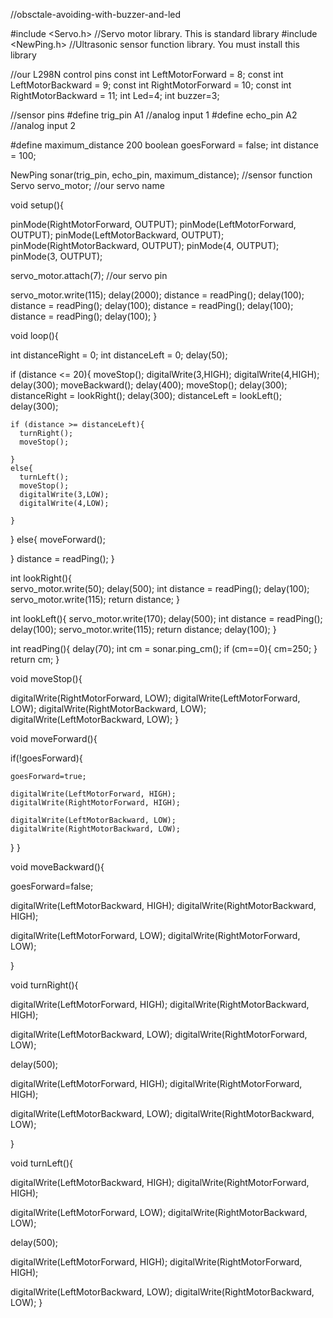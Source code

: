 //obsctale-avoiding-with-buzzer-and-led

#include <Servo.h>          //Servo motor library. This is standard library
#include <NewPing.h>        //Ultrasonic sensor function library. You must install this library

//our L298N control pins
const int LeftMotorForward = 8;
const int LeftMotorBackward = 9;
const int RightMotorForward = 10;
const int RightMotorBackward = 11;
int Led=4;
int buzzer=3;

//sensor pins
#define trig_pin A1 //analog input 1
#define echo_pin A2 //analog input 2

#define maximum_distance 200
boolean goesForward = false;
int distance = 100;

NewPing sonar(trig_pin, echo_pin, maximum_distance); //sensor function
Servo servo_motor; //our servo name


void setup(){

  pinMode(RightMotorForward, OUTPUT);
  pinMode(LeftMotorForward, OUTPUT);
  pinMode(LeftMotorBackward, OUTPUT);
  pinMode(RightMotorBackward, OUTPUT);
  pinMode(4, OUTPUT);
  pinMode(3, OUTPUT);
  
  servo_motor.attach(7); //our servo pin

  servo_motor.write(115);
  delay(2000);
  distance = readPing();
  delay(100);
  distance = readPing();
  delay(100);
  distance = readPing();
  delay(100);
  distance = readPing();
  delay(100);
}

void loop(){

  int distanceRight = 0;
  int distanceLeft = 0;
  delay(50);
 
  if (distance <= 20){
    moveStop();
    digitalWrite(3,HIGH);
    digitalWrite(4,HIGH);
    delay(300);
    moveBackward();
    delay(400);
    moveStop();
    delay(300);
    distanceRight = lookRight();
    delay(300);
    distanceLeft = lookLeft();
    delay(300);

    if (distance >= distanceLeft){
      turnRight();
      moveStop();
    
    }
    else{
      turnLeft();
      moveStop();
      digitalWrite(3,LOW);
      digitalWrite(4,LOW);
     
    }
  }
  else{
    moveForward(); 
    
  }
    distance = readPing();
}

int lookRight(){  
  servo_motor.write(50);
  delay(500);
  int distance = readPing();
  delay(100);
  servo_motor.write(115);
  return distance;
}

int lookLeft(){
  servo_motor.write(170);
  delay(500);
  int distance = readPing();
  delay(100);
  servo_motor.write(115);
  return distance;
  delay(100);
}

int readPing(){
  delay(70);
  int cm = sonar.ping_cm();
  if (cm==0){
    cm=250;
  }
  return cm;
}

void moveStop(){
  
  digitalWrite(RightMotorForward, LOW);
  digitalWrite(LeftMotorForward, LOW);
  digitalWrite(RightMotorBackward, LOW);
  digitalWrite(LeftMotorBackward, LOW);
}

void moveForward(){

  if(!goesForward){

    goesForward=true;
    
    digitalWrite(LeftMotorForward, HIGH);
    digitalWrite(RightMotorForward, HIGH);
  
    digitalWrite(LeftMotorBackward, LOW);
    digitalWrite(RightMotorBackward, LOW); 
  }
}

void moveBackward(){

  goesForward=false;

  digitalWrite(LeftMotorBackward, HIGH);
  digitalWrite(RightMotorBackward, HIGH);
  
  digitalWrite(LeftMotorForward, LOW);
  digitalWrite(RightMotorForward, LOW);
  
}

void turnRight(){

  digitalWrite(LeftMotorForward, HIGH);
  digitalWrite(RightMotorBackward, HIGH);
  
  digitalWrite(LeftMotorBackward, LOW);
  digitalWrite(RightMotorForward, LOW);
  
  delay(500);
  
  digitalWrite(LeftMotorForward, HIGH);
  digitalWrite(RightMotorForward, HIGH);
  
  digitalWrite(LeftMotorBackward, LOW);
  digitalWrite(RightMotorBackward, LOW);
 
  
  
}

void turnLeft(){

  digitalWrite(LeftMotorBackward, HIGH);
  digitalWrite(RightMotorForward, HIGH);
  
  digitalWrite(LeftMotorForward, LOW);
  digitalWrite(RightMotorBackward, LOW);

  delay(500);
  
  digitalWrite(LeftMotorForward, HIGH);
  digitalWrite(RightMotorForward, HIGH);
  
  digitalWrite(LeftMotorBackward, LOW);
  digitalWrite(RightMotorBackward, LOW);
}

 
